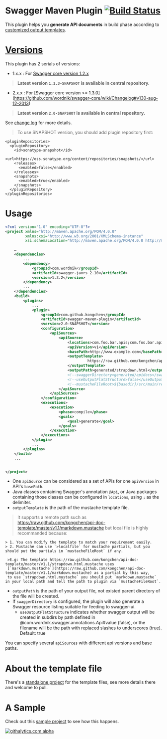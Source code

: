 # Swagger Maven Plugin [![Build Status](https://travis-ci.org/kongchen/swagger-maven-plugin.png)](https://travis-ci.org/kongchen/swagger-maven-plugin)
This plugin helps you **generate API documents** in build phase according to [customized output templates](https://github.com/kongchen/api-doc-template).

[Versions](https://github.com/kongchen/swagger-maven-plugin/blob/master/CHANGES.md)
==
This plugin has 2 serials of versions:
- 1.x.x : For [Swagger core version 1.2.x](https://github.com/wordnik/swagger-core/wiki/Changelog#v125-jun-19-2013)
> **Latest version `1.1.3-SNAPSHOT` is available in central repository.**

- 2.x.x : For [Swagger core version >= 1.3.0] (https://github.com/wordnik/swagger-core/wiki/Changelog#v130-aug-12-2013)
> **Latest version `2.0-SNAPSHOT` is available in central repository.**

See [change log](https://github.com/kongchen/swagger-maven-plugin/blob/master/CHANGES.md) for more details.

>To use SNAPSHOT version, you should add plugin repository first:

```
<pluginRepositories>
  <pluginRepository>
    <id>sonatype-snapshot</id>
    <url>https://oss.sonatype.org/content/repositories/snapshots/</url>
    <releases>
      <enabled>false</enabled>
    </releases>
    <snapshots>
      <enabled>true</enabled>
    </snapshots>
  </pluginRepository>
</pluginRepositories>
```

# Usage

```xml
<?xml version="1.0" encoding="UTF-8"?>
<project xmlns="http://maven.apache.org/POM/4.0.0"
         xmlns:xsi="http://www.w3.org/2001/XMLSchema-instance"
         xsi:schemaLocation="http://maven.apache.org/POM/4.0.0 http://maven.apache.org/xsd/maven-4.0.0.xsd">

    …
    <dependencies>
        ...
        <dependency>
            <groupId>com.wordnik</groupId>
            <artifactId>swagger-jaxrs_2.10</artifactId>
            <version>1.3.2</version>
        </dependency>
        ...
    </dependencies>
    <build>
        <plugins>
            ...
            <plugin>
                <groupId>com.github.kongchen</groupId>
                <artifactId>swagger-maven-plugin</artifactId>
                <version>2.0-SNAPSHOT</version>
                <configuration>
                    <apiSources>
                        <apiSource>
                            <locations>com.foo.bar.apis;com.foo.bar.apis.internal.Resource</locations>
                            <apiVersion>v1</apiVersion>
                            <basePath>http://www.example.com</basePath>
                            <outputTemplate>
                                     https://raw.github.com/kongchen/api-doc-template/master/v1.1/markdown.mustache
                            </outputTemplate>
                            <outputPath>generated/strapdown.html</outputPath>
                            <!--swaggerDirectory>generated/apidocs</swaggerDirectory-->
                            <!--useOutputFlatStructure>false</useOutputFlatStructure-->
                            <!--mustacheFileRoot>${basedir}/src/main/resources/</mustacheFileRoot-->
                        </apiSource>
                    </apiSources>
                </configuration>
                <executions>
                    <execution>
                        <phase>compile</phase>
                        <goals>
                            <goal>generate</goal>
                        </goals>
                    </execution>
                </executions>
            </plugin>
            ...
        </plugins>
    </build>
    ...


</project>
```

- One ```apiSource``` can be considered as a set of APIs for one ```apiVersion``` in API's ```basePath```.
- Java classes containing Swagger's annotation ```@Api```, or Java packages containing those classes can be configured in ```locations```, using ```;``` as the delimiter.
- ```outputTemplate``` is the path of the mustache template file.

 >It supports a remote path such as https://raw.github.com/kongchen/api-doc-template/master/v1.1/markdown.mustache
 but local file is highly recommanded because:
 
    > 1. You can modify the template to match your requirement easily.
    > 2. Mustache can use `>localfile` for mustache partials, but you should put the partials in `mustacheFileRoot` if any.

     >E.g: The template https://raw.github.com/kongchen/api-doc-template/master/v1.1/strapdown.html.mustache uses
     [`markdown.mustache`](https://raw.github.com/kongchen/api-doc-template/master/v1.1/markdown.mustache) as a partial by this way,
     to use `strapdown.html.mustache` you should put `markdown.mustache` in your local path and tell the path to plugin via `mustacheFileRoot`.
- ```outputPath``` is the path of your output file, not existed parent directory of the file will be created.
- If ```swaggerDirectory``` is configured, the plugin will also generate a Swagger resource listing suitable for feeding to swagger-ui.
  - ```useOutputFlatStructure``` indicates whether swagger output will be created in subdirs by path defined in @com.wordnik.swagger.annotations.Api#value (false), or the filename will be the path with replaced slashes to underscores (true). Default: true

You can specify several ```apiSources``` with different api versions and base paths.

# About the template file
There's a [standalone project](https://github.com/kongchen/api-doc-template) for the template files, see more details there and welcome to pull.


# A Sample
Check out this [sample project](https://github.com/kongchen/swagger-maven-example) to see how this happens.

[![githalytics.com alpha](https://cruel-carlota.pagodabox.com/8e57158a366298512499affc8b585976 "githalytics.com")](http://githalytics.com/kongchen/swagger-maven-plugin)

